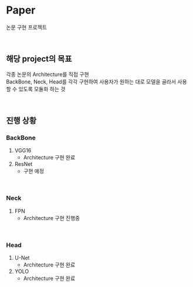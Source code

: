# Paper
논문 구현 프로젝트

<br/>

## 해당 project의 목표
각종 논문의 Architecture를 직접 구현  
BackBone, Neck, Head를 각각 구현하여 사용자가 원하는 대로 모델을 골라서 사용할 수 있도록 모듈화 하는 것

<br/>

## 진행 상황
### BackBone
1. VGG16
   - Architecture 구현 완료
2. ResNet
   - 구현 예정

<br/>

### Neck
1. FPN
   - Architecture 구현 진행중

<br/>

### Head
1. U-Net
   - Architecture 구현 완료
2. YOLO
   - Architecture 구현 완료
